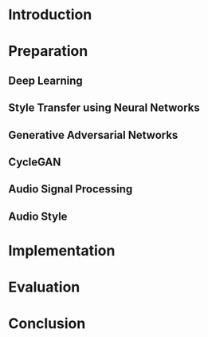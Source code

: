 # Introduction

# Preparation

## Deep Learning

## Style Transfer using Neural Networks

## Generative Adversarial Networks

## CycleGAN

## Audio Signal Processing

## Audio Style

# Implementation

# Evaluation

# Conclusion

